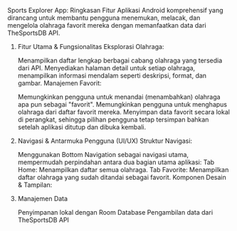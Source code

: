 Sports Explorer App: Ringkasan Fitur
Aplikasi Android komprehensif yang dirancang untuk membantu pengguna menemukan, melacak, dan mengelola olahraga favorit mereka dengan memanfaatkan data dari TheSportsDB API.

1. Fitur Utama & Fungsionalitas
   Eksplorasi Olahraga:

   Menampilkan daftar lengkap berbagai cabang olahraga yang tersedia dari API.
   Menyediakan halaman detail untuk setiap olahraga, menampilkan informasi mendalam seperti deskripsi, format, dan gambar.
   Manajemen Favorit:

   Memungkinkan pengguna untuk menandai (menambahkan) olahraga apa pun sebagai "favorit".
   Memungkinkan pengguna untuk menghapus olahraga dari daftar favorit mereka.
   Menyimpan data favorit secara lokal di perangkat, sehingga pilihan pengguna tetap tersimpan bahkan setelah aplikasi ditutup dan dibuka kembali.
2. Navigasi & Antarmuka Pengguna (UI/UX)
   Struktur Navigasi:

   Menggunakan Bottom Navigation sebagai navigasi utama, mempermudah perpindahan antara dua bagian utama aplikasi:
   Tab Home: Menampilkan daftar semua olahraga.
   Tab Favorite: Menampilkan daftar olahraga yang sudah ditandai sebagai favorit.
   Komponen Desain & Tampilan:

3. Manajemen Data
   
   Penyimpanan lokal dengan Room Database
   Pengambilan data dari TheSportsDB API
